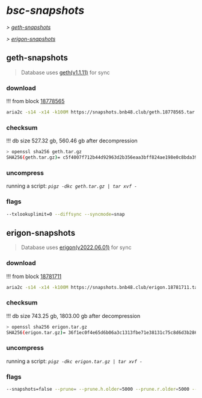 # *bsc-snapshots*


*\> [geth-snapshots](#geth-snapshots)*

*\> [erigon-snapshots](#erigon-snapshots)*


## geth-snapshots


> Database uses [geth(v1.1.11)](https://github.com/bnb-chain/bsc/releases/tag/v1.1.11) for sync


### download

<!-- begin_geth -->

!!! from block [18778565](https://bscscan.com/block/18778565)
```bash
aria2c -s14 -x14 -k100M https://snapshots.bnb48.club/geth.18778565.tar.gz -o geth.tar.gz
```


### checksum


!!! db size 527.32 gb, 560.46 gb after decompression
```bash
> openssl sha256 geth.tar.gz
SHA256(geth.tar.gz)= c5f4007f712b44d92963d2b356eaa3bff824ae198e0c8bda3916c544acbf2897
```

<!-- end_geth -->

### uncompress


running a script: _`pigz -dkc geth.tar.gz | tar xvf -`_


### flags


```bash
--txlookuplimit=0 --diffsync --syncmode=snap
```


## erigon-snapshots


> Database uses [erigon(v2022.06.01)](https://github.com/ledgerwatch/erigon/releases/tag/v2022.06.01) for sync


### download

<!-- begin_erigon -->

!!! from block [18781711](https://bscscan.com/block/18781711)
```bash
aria2c -s14 -x14 -k100M https://snapshots.bnb48.club/erigon.18781711.tar.gz -o erigon.tar.gz
```


### checksum


!!! db size 743.25 gb, 1803.00 gb after decompression
```bash
> openssl sha256 erigon.tar.gz
SHA256(erigon.tar.gz)= 36f1ec0f4e65d6b06a3c1313fbe71e38131c75c8d6d3b2868ff67d7c0ca647aa
```

<!-- end_erigon -->

### uncompress


running a script: _`pigz -dkc erigon.tar.gz | tar xvf -`_


### flags


```bash
--snapshots=false --prune= --prune.h.older=5000 --prune.r.older=5000 --prune.t.older=5000 --prune.c.older=5000
```
